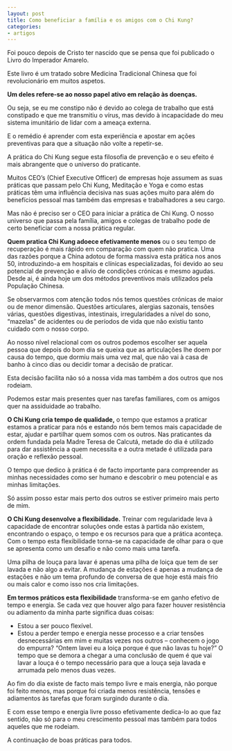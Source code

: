 ```yaml
---
layout: post
title: Como beneficiar a família e os amigos com o Chi Kung?
categories:
- artigos
---
```


Foi pouco depois de Cristo ter nascido que se pensa que foi publicado o Livro do Imperador Amarelo.

Este livro é um tratado sobre Medicina Tradicional Chinesa que foi revolucionário em muitos aspetos.

**Um deles refere-se ao nosso papel ativo em relação às doenças.**

Ou seja, se eu me constipo não é devido ao colega de trabalho que está constipado e que me transmitiu o vírus, mas devido à incapacidade do meu sistema imunitário de lidar com a ameaça externa.

E o remédio é aprender com esta experiência e apostar em ações preventivas para que a situação não volte a repetir-se.

A prática do Chi Kung segue esta filosofia de prevenção e o seu efeito é mais abrangente que o universo do praticante.

Muitos CEO’s (Chief Executive Officer) de empresas hoje assumem as suas práticas que passam pelo Chi Kung, Meditação e Yoga e como estas práticas têm uma influência decisiva nas suas ações muito para além do benefícios pessoal mas também das empresas e trabalhadores a seu cargo.

Mas não é preciso ser o CEO para iniciar a prática de Chi Kung. O nosso universo que passa pela família, amigos e colegas de trabalho pode de certo beneficiar com a nossa prática regular.

**Quem pratica Chi Kung adoece efetivamente menos** ou o seu tempo de recuperação é mais rápido em comparação com quem não pratica. Uma das razões porque a China adotou de forma massiva esta prática nos anos 50, introduzindo-a em hospitais e clínicas especializadas, foi devido ao seu potencial de prevenção e alivio de condições crónicas e mesmo agudas. Desde ai, é ainda hoje um dos métodos preventivos mais utilizados pela População Chinesa.

Se observarmos com atenção todos nós temos questões crónicas de maior ou de menor dimensão. Questões articulares, alergias sazonais, tensões várias, questões digestivas, intestinais, irregularidades a nível do sono, “mazelas” de acidentes ou de períodos de vida que não existiu tanto cuidado com o nosso corpo.

Ao nosso nível relacional com os outros podemos escolher ser aquela pessoa que depois do bom dia se queixa que as articulações lhe doem por causa do tempo, que dormiu mais uma vez mal, que não vai à casa de banho à cinco dias ou decidir tomar a decisão de praticar.

Esta decisão facilita não só a nossa vida mas também a dos outros que nos rodeiam.

Podemos estar mais presentes quer nas tarefas familiares, com os amigos quer na assiduidade ao trabalho.

**O Chi Kung cria tempo de qualidade,** o tempo que estamos a praticar estamos a praticar para nós e estando nós bem temos mais capacidade de estar, ajudar e partilhar quem somos com os outros. Nas praticantes da ordem fundada pela Madre Teresa de Calcutá, metade do dia é utilizado para dar assistência a quem necessita e a outra metade é utilizada para oração e reflexão pessoal.

O tempo que dedico à prática é de facto importante para compreender as minhas necessidades como ser humano e descobrir o meu potencial e as minhas limitações.

Só assim posso estar mais perto dos outros se estiver primeiro mais perto de mim.

**O Chi Kung desenvolve a flexibilidade.** Treinar com regularidade leva à capacidade de encontrar soluções onde estas à partida não existem, encontrando o espaço, o tempo e os recursos para que a prática aconteça. Com o tempo esta flexibilidade torna-se na capacidade de olhar para o que se apresenta como um desafio e não como mais uma tarefa.

Uma pilha de louça para lavar é apenas uma pilha de loiça que tem de ser lavada e não algo a evitar. A mudança de estações é apenas a mudança de estações e não um tema profundo de conversa de que hoje está mais frio ou mais calor e como isso nos cria limitações.

**Em termos práticos esta flexibilidade** transforma-se em ganho efetivo de tempo e energia. Se cada vez que houver algo para fazer houver resistência ou adiamento da minha parte significa duas coisas:

- Estou a ser pouco flexível.
- Estou a perder tempo e energia nesse processo e a criar tensões desnecessárias em mim e muitas vezes nos outros – conhecem o jogo do empurra? “Ontem lavei eu a loiça porque é que não lavas tu hoje?” O tempo que se demora a chegar a uma conclusão de quem é que vai lavar a louça é o tempo necessário para que a louça seja lavada e arrumada pelo menos duas vezes.

Ao fim do dia existe de facto mais tempo livre e mais energia, não porque foi feito menos,  mas porque foi criada menos resistência, tensões e adiamentos às tarefas que foram surgindo durante o dia.

E com esse tempo e energia livre posso efetivamente dedica-lo ao que faz sentido, não só para o meu crescimento pessoal mas também para todos aqueles que me rodeiam.

A continuação de boas práticas para todos.
